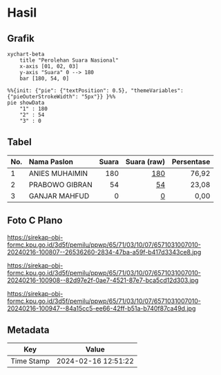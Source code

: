 # Hasil

## Grafik

```mermaid
xychart-beta
    title "Perolehan Suara Nasional"
    x-axis [01, 02, 03]
    y-axis "Suara" 0 --> 180
    bar [180, 54, 0]
```

```mermaid
%%{init: {"pie": {"textPosition": 0.5}, "themeVariables": {"pieOuterStrokeWidth": "5px"}} }%%
pie showData
    "1" : 180
    "2" : 54
    "3" : 0
```

## Tabel

| No. | Nama Paslon    | Suara | Suara (raw) | Persentase |
|:--- |:-------------- | -----:| -----------:| ----------:|
| 1   | ANIES MUHAIMIN | 180   | [180][p-1]  | 76,92      |
| 2   | PRABOWO GIBRAN | 54    | [54][p-2]   | 23,08      |
| 3   | GANJAR MAHFUD  | 0     | [0][p-3]    | 0,00       |


[p-1]: https://github.com/gigit-pemilu/pemilu-2024/blob/main/pilpres/hitung-suara/sub/65-kalimantan-utara/sub/71-kota-tarakan/sub/03-tarakan-timur/sub/1007-mamburungan-timur/sub/010-tps/sub/paslon-1.txt
[p-2]: https://github.com/gigit-pemilu/pemilu-2024/blob/main/pilpres/hitung-suara/sub/65-kalimantan-utara/sub/71-kota-tarakan/sub/03-tarakan-timur/sub/1007-mamburungan-timur/sub/010-tps/sub/paslon-2.txt
[p-3]: https://github.com/gigit-pemilu/pemilu-2024/blob/main/pilpres/hitung-suara/sub/65-kalimantan-utara/sub/71-kota-tarakan/sub/03-tarakan-timur/sub/1007-mamburungan-timur/sub/010-tps/sub/paslon-3.txt

## Foto C Plano

https://sirekap-obj-formc.kpu.go.id/3d5f/pemilu/ppwp/65/71/03/10/07/6571031007010-20240216-100807--26536260-2834-47ba-a59f-b417d3343ce8.jpg

https://sirekap-obj-formc.kpu.go.id/3d5f/pemilu/ppwp/65/71/03/10/07/6571031007010-20240216-100908--82d97e2f-0ae7-4521-87e7-bca5cd12d303.jpg

https://sirekap-obj-formc.kpu.go.id/3d5f/pemilu/ppwp/65/71/03/10/07/6571031007010-20240216-100947--84a15cc5-ee66-42ff-b51a-b740f87ca49d.jpg


## Metadata

| Key        | Value               |
| ---------- | ------------------- |
| Time Stamp | 2024-02-16 12:51:22 |



